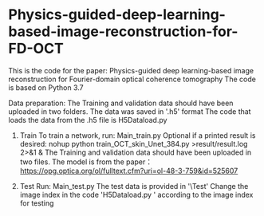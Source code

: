 # Physics-guided-deep-learning-based-image-reconstruction-for-FD-OCT
This is the code for the paper: Physics-guided deep learning-based image reconstruction for Fourier-domain optical coherence tomography
The code is based on Python 3.7

Data preparation:
The Training and validation data should have been uploaded in two folders. The data was saved in '.h5' format
The code that loads the data from the .h5 file is H5Dataload.py 

1. Train
To train a network, run:
Main_train.py
Optional if a printed result is desired: nohup python train_OCT_skin_Unet_384.py >result/result.log 2>&1 &
The Training and validation data should have been uploaded in two files.
The model is from the paper：https://opg.optica.org/ol/fulltext.cfm?uri=ol-48-3-759&id=525607

2. Test
Run: Main_test.py
The test data is provided in '\Test'
Change the image index in the code 'H5Dataload.py ' according to the image index for testing 
